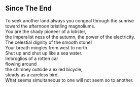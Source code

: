 Since The End
-------------
To seek another land always you congeal through the sunrise  
toward the afternoon bristling magnoliums.  
You are the shady pioneer of a lobster,  
the imperalist ness of the autumn, the power of the electricity.  
The celestial dignity of the smooth stone!  
Your breath mingles from west to north  
Shut up and shut up like a sea water.  
Imbroglios of a rotten car  
flowing around  
the chimney outside a exiled bicycle,  
steady as a careless bird.  
What seems simultaneous to one will not seem so to another.  
